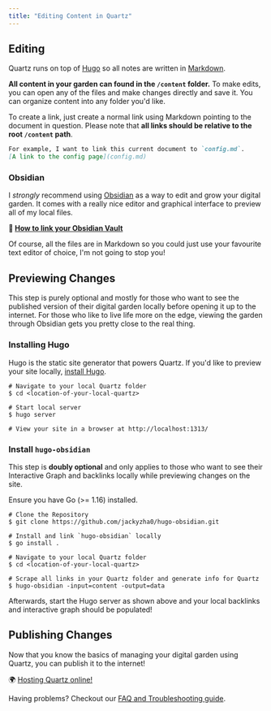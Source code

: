 ```yaml
---
title: "Editing Content in Quartz"
---
```


## Editing 
Quartz runs on top of [Hugo](https://gohugo.io/) so all notes are written in [Markdown](https://www.markdownguide.org/getting-started/).

**All content in your garden can found in the `/content` folder.** To make edits, you can open any of the files and make changes directly and save it. You can organize content into any folder you'd like.

To create a link, just create a normal link using Markdown pointing to the document in question. Please note that **all links should be relative to the root `/content` path**. 

```markdown
For example, I want to link this current document to `config.md`.
[A link to the config page](config.md)
```

### Obsidian
I *strongly* recommend using [Obsidian](http://obsidian.md/) as a way to edit and grow your digital garden. It comes with a really nice editor and graphical interface to preview all of my local files.

**🔗 [How to link your Obsidian Vault](notes/obsidian.md)**

Of course, all the files are in Markdown so you could just use your favourite text editor of choice, I'm not going to stop you!

## Previewing Changes
This step is purely optional and mostly for those who want to see the published version of their digital garden locally before opening it up to the internet. For those who like to live life more on the edge, viewing the garden through Obsidian gets you pretty close to the real thing.

###  Installing Hugo
Hugo is the static site generator that powers Quartz. If you'd like to preview your site locally, [install Hugo](https://gohugo.io/getting-started/installing/).

```
# Navigate to your local Quartz folder
$ cd <location-of-your-local-quartz>

# Start local server
$ hugo server

# View your site in a browser at http://localhost:1313/
```

### Install `hugo-obsidian`
This step is **doubly optional** and only applies to those who want to see their Interactive Graph and backlinks locally while previewing changes on the site. 

Ensure you have Go (>= 1.16) installed.

```shell
# Clone the Repository
$ git clone https://github.com/jackyzha0/hugo-obsidian.git

# Install and link `hugo-obsidian` locally
$ go install .

# Navigate to your local Quartz folder
$ cd <location-of-your-local-quartz>

# Scrape all links in your Quartz folder and generate info for Quartz
$ hugo-obsidian -input=content -output=data
```

Afterwards, start the Hugo server as shown above and your local backlinks and interactive graph should be populated!

## Publishing Changes
Now that you know the basics of managing your digital garden using Quartz, you can publish it to the internet!

🌍 [Hosting Quartz online!](notes/hosting.md)

Having problems? Checkout our [FAQ and Troubleshooting guide](notes/troubleshooting.md).